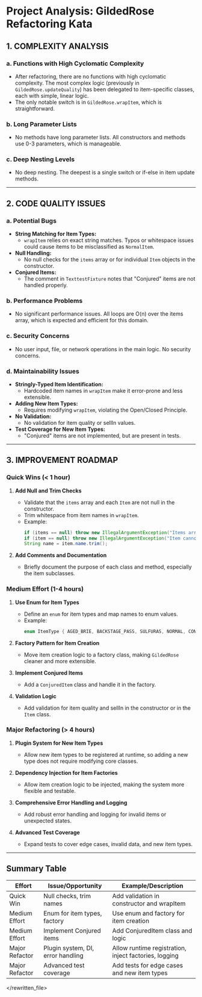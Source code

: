 # Project Analysis: GildedRose Refactoring Kata

## 1. COMPLEXITY ANALYSIS

### a. Functions with High Cyclomatic Complexity
- After refactoring, there are no functions with high cyclomatic complexity. The most complex logic (previously in `GildedRose.updateQuality`) has been delegated to item-specific classes, each with simple, linear logic.
- The only notable switch is in `GildedRose.wrapItem`, which is straightforward.

### b. Long Parameter Lists
- No methods have long parameter lists. All constructors and methods use 0-3 parameters, which is manageable.

### c. Deep Nesting Levels
- No deep nesting. The deepest is a single switch or if-else in item update methods.

---

## 2. CODE QUALITY ISSUES

### a. Potential Bugs
- **String Matching for Item Types:**
  - `wrapItem` relies on exact string matches. Typos or whitespace issues could cause items to be misclassified as `NormalItem`.
- **Null Handling:**
  - No null checks for the `items` array or for individual `Item` objects in the constructor.
- **Conjured Items:**
  - The comment in `TexttestFixture` notes that "Conjured" items are not handled properly.

### b. Performance Problems
- No significant performance issues. All loops are O(n) over the items array, which is expected and efficient for this domain.

### c. Security Concerns
- No user input, file, or network operations in the main logic. No security concerns.

### d. Maintainability Issues
- **Stringly-Typed Item Identification:**
  - Hardcoded item names in `wrapItem` make it error-prone and less extensible.
- **Adding New Item Types:**
  - Requires modifying `wrapItem`, violating the Open/Closed Principle.
- **No Validation:**
  - No validation for item quality or sellIn values.
- **Test Coverage for New Item Types:**
  - "Conjured" items are not implemented, but are present in tests.

---

## 3. IMPROVEMENT ROADMAP

### Quick Wins (< 1 hour)
1. **Add Null and Trim Checks**
   - Validate that the `items` array and each `Item` are not null in the constructor.
   - Trim whitespace from item names in `wrapItem`.
   - Example:
     ```java
     if (items == null) throw new IllegalArgumentException("Items array cannot be null");
     if (item == null) throw new IllegalArgumentException("Item cannot be null");
     String name = item.name.trim();
     ```

2. **Add Comments and Documentation**
   - Briefly document the purpose of each class and method, especially the item subclasses.

### Medium Effort (1-4 hours)
1. **Use Enum for Item Types**
   - Define an `enum` for item types and map names to enum values.
   - Example:
     ```java
     enum ItemType { AGED_BRIE, BACKSTAGE_PASS, SULFURAS, NORMAL, CONJURED }
     ```

2. **Factory Pattern for Item Creation**
   - Move item creation logic to a factory class, making `GildedRose` cleaner and more extensible.

3. **Implement Conjured Items**
   - Add a `ConjuredItem` class and handle it in the factory.

4. **Validation Logic**
   - Add validation for item quality and sellIn in the constructor or in the `Item` class.

### Major Refactoring (> 4 hours)
1. **Plugin System for New Item Types**
   - Allow new item types to be registered at runtime, so adding a new type does not require modifying core classes.

2. **Dependency Injection for Item Factories**
   - Allow item creation logic to be injected, making the system more flexible and testable.

3. **Comprehensive Error Handling and Logging**
   - Add robust error handling and logging for invalid items or unexpected states.

4. **Advanced Test Coverage**
   - Expand tests to cover edge cases, invalid data, and new item types.

---

## Summary Table

| Effort         | Issue/Opportunity                | Example/Description                                 |
|----------------|----------------------------------|-----------------------------------------------------|
| Quick Win      | Null checks, trim names          | Add validation in constructor and wrapItem           |
| Medium Effort  | Enum for item types, factory     | Use enum and factory for item creation               |
| Medium Effort  | Implement Conjured items         | Add ConjuredItem class and logic                     |
| Major Refactor | Plugin system, DI, error handling| Allow runtime registration, inject factories, logging|
| Major Refactor | Advanced test coverage           | Add tests for edge cases and new item types          |

</rewritten_file> 